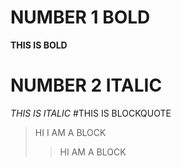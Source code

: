 #  NUMBER 1 BOLD
**THIS IS BOLD**
# NUMBER 2 ITALIC
*THIS IS ITALIC*
#THIS IS BLOCKQUOTE
> HI I AM A BLOCK
> > HI AM A BLOCK
